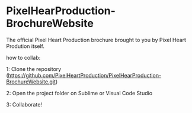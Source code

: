 # PixelHearProduction-BrochureWebsite
The official Pixel Heart Production brochure brought to you by Pixel Heart Prodution itself.

how to collab:

1: Clone the repository (https://github.com/PixelHeartProduction/PixelHearProduction-BrochureWebsite.git)

2: Open the project folder on Sublime or Visual Code Studio

3: Collaborate!

